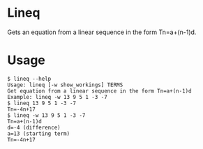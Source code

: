 # Lineq
Gets an equation from a linear sequence in the form Tn=a+(n-1)d.

# Usage
```console
$ lineq --help
Usage: lineq [-w show_workings] TERMS
Get equation from a linear sequence in the form Tn=a+(n-1)d
Example: lineq -w 13 9 5 1 -3 -7
$ lineq 13 9 5 1 -3 -7
Tn=-4n+17
$ lineq -w 13 9 5 1 -3 -7
Tn=a+(n-1)d
d=-4 (difference)
a=13 (starting term)
Tn=-4n+17
```
